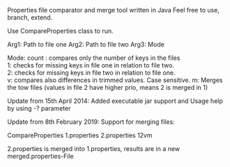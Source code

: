 Properties file comparator and merge tool written in Java
Feel free to use, branch, extend.

Use CompareProperties class to run. 

Arg1: Path to file one
Arg2: Path to file two
Arg3: Mode

Mode:
count : compares only the number of keys in the files   
1: checks for missing keys in file one in relation to file two.   
2: checks for missing keys in file two in relation to file one.   
v: compares also differences in trimmed values. Case sensitive. 
m: Merges the tow files (values in file 2 have higher prio, means 2 is merged in 1)  


Update from 15th April 2014:
Added executable jar support and Usage help by using -? parameter

Update from 8th February 2019:
Support for merging files:

CompareProperties 1.properties 2.properties 12vm 

2.properties is merged into 1.properties, results are in a new merged.properties-File